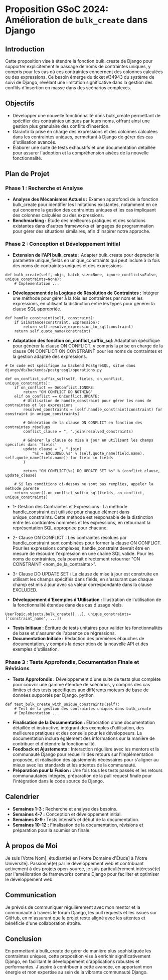 # Proposition GSoC 2024: Amélioration de `bulk_create` dans Django

## Introduction
Cette proposition vise à étendre la fonction bulk_create de Django pour supporter explicitement le passage de noms de contraintes uniques, y compris pour les cas où ces contraintes concernent des colonnes calculées ou des expressions. Ce besoin émerge du ticket #34943 du système de suivi de Django, révélant une limitation significative dans la gestion des conflits d'insertion en masse dans des scénarios complexes.

## Objectifs
- Développer une nouvelle fonctionnalité dans bulk_create permettant de spécifier des contraintes uniques par leurs noms, offrant ainsi une gestion plus granulaire des conflits d'insertion.
- Garantir la prise en charge des expressions et des colonnes calculées dans les contraintes uniques, permettant à Django de gérer des cas d'utilisation avancés.
- Élaborer une suite de tests exhaustifs et une documentation détaillée pour assurer l'adoption et la compréhension aisées de la nouvelle fonctionnalité.


## Plan de Projet

### Phase 1 : Recherche et Analyse
- **Analyse des Mécanismes Actuels :** Examen approfondi de la fonction bulk_create pour identifier les limitations existantes, notamment en ce qui concerne la gestion des contraintes uniques et les cas impliquant des colonnes calculées ou des expressions.
- **Benchmarking :** Étude des meilleures pratiques et des solutions existantes dans d'autres frameworks et langages de programmation pour gérer des situations similaires, afin d'inspirer notre approche.

### Phase 2 : Conception et Développement Initial
- **Extension de l'API bulk_create :** Adapter bulk_create pour deprecier le paramètre unique_fields en unique_constraints qui peut inclure à la fois des noms de contraintes uniques et des expressions.
```
def bulk_create(self, objs, batch_size=None, ignore_conflicts=False, unique_constraints=None):
    # Implémentation ...
```

- **Développement de la Logique de Résolution de Contraintes :** Intégrer une méthode pour gérer à la fois les contraintes par nom et les expressions, en utilisant la distinction entre les types pour générer la clause SQL appropriée.

```
def handle_constraint(self, constraint):
    if isinstance(constraint, Expression):
        return self.resolve_expression_to_sql(constraint)
    return self.quote_name(constraint)
```

- **Adaptation des fonction on_conflict_suffix_sql**: Adaptation spécifique pour générer la clause ON CONFLICT, y compris la prise en charge de la clause ON CONFLICT ON CONSTRAINT pour les noms de contraintes et la gestion adaptée des expressions.

```
# Ce code est spécifique au backend PostgreSQL, situé dans django/db/backends/postgresql/operations.py

def on_conflict_suffix_sql(self, fields, on_conflict, unique_constraints):
    if on_conflict == OnConflict.IGNORE:
        return "ON CONFLICT DO NOTHING"
    elif on_conflict == OnConflict.UPDATE:
        # Utilisation de handle_constraint pour gérer les noms de contraintes et les expressions
        resolved_constraints = [self.handle_constraint(constraint) for constraint in unique_constraints]

        # Génération de la clause ON CONFLICT en fonction des contraintes résolues
        conflict_clause = ", ".join(resolved_constraints)
        
        # Générer la clause de mise à jour en utilisant les champs spécifiés dans 'fields'
        update_clause = ", ".join(
            "%s = EXCLUDED.%s" % (self.quote_name(field.name), self.quote_name(field.name)) for field in fields
        )

        return "ON CONFLICT(%s) DO UPDATE SET %s" % (conflict_clause, update_clause)

    # Si les conditions ci-dessus ne sont pas remplies, appeler la méthode parente
    return super().on_conflict_suffix_sql(fields, on_conflict, unique_constraints)
```

- 1- Gestion des Contraintes et Expressions : La méthode handle_constraint est utilisée pour chaque élément dans unique_constraints. Cette méthode est responsable de la distinction entre les contraintes nommées et les expressions, en retournant la représentation SQL appropriée pour chacune.

- 2- Clause ON CONFLICT : Les contraintes résolues par handle_constraint sont combinées pour former la clause ON CONFLICT. Pour les expressions complexes, handle_constraint devrait être en mesure de résoudre l'expression en une chaîne SQL valide. Pour les noms de contraintes, cela pourrait directement retourner "ON CONSTRAINT <nom_de_la_contrainte>".

- 3- Clause DO UPDATE SET : La clause de mise à jour est construite en utilisant les champs spécifiés dans fields, en s'assurant que chaque champ est mis à jour avec sa valeur correspondante dans la clause EXCLUDED.

- **Développement d'Exemples d'Utilisation :** Illustration de l'utilisation de la fonctionnalité étendue dans des cas d'usage réels.

```
UserTopic.objects.bulk_create([...], unique_constraints=['constraint_name', ...])
```

- **Tests Initiaux :** Écriture de tests unitaires pour valider les fonctionnalités de base et s'assurer de l'absence de régressions.
- **Documentation Initiale :** Rédaction des premières ébauches de documentation, y compris la description de la nouvelle API et des exemples d'utilisation.

### Phase 3 : Tests Approfondis, Documentation Finale et Révisions

- **Tests Approfondis :** Développement d'une suite de tests plus complète pour couvrir une gamme étendue de scénarios, y compris des cas limites et des tests spécifiques aux différents moteurs de base de données supportés par Django.
python

```
def test_bulk_create_with_unique_constraints(self):
    # Test de la gestion des contraintes uniques dans bulk_create
    # Implémentation ...
```

- **Finalisation de la Documentation :** Élaboration d'une documentation détaillée et instructive, intégrant des exemples d'utilisation, des meilleures pratiques et des conseils pour les développeurs. La documentation inclura également des informations sur la manière de contribuer et d'étendre la fonctionnalité.
- **Feedback et Ajustements :** Interaction régulière avec les mentors et la communauté Django pour recueillir des retours sur l'implémentation proposée, et réalisation des ajustements nécessaires pour s'aligner au mieux avec les standards et les attentes de la communauté.
- **Préparation pour la Fusion :** Une fois tous les tests passés et les retours communautaires intégrés, préparation de la pull request finale pour l'intégration dans le code source de Django.

## Calendrier
- **Semaines 1-3 :** Recherche et analyse des besoins.
- **Semaines 4-7 :** Conception et développement initial.
- **Semaines 8-9 :** Tests intensifs et début de la documentation.
- **Semaines 10-12 :** Finalisation de la documentation, révisions et préparation pour la soumission finale.

## À propos de Moi
Je suis [Votre Nom], étudiant(e) en [Votre Domaine d'Étude] à [Votre Université]. Passionné(e) par le développement web et contribuant activement à des projets open-source, je suis particulièrement intéressé(e) par l'amélioration de frameworks comme Django pour faciliter et optimiser le développement web.

## Communication
Je prévois de communiquer régulièrement avec mon mentor et la communauté à travers le forum Django, les pull requests et les issues sur GitHub, en m'assurant que le projet reste aligné avec les attentes et bénéficie d'une collaboration étroite.

## Conclusion
En permettant à bulk_create de gérer de manière plus sophistiquée les contraintes uniques, cette proposition vise à enrichir significativement Django, en facilitant le développement d'applications robustes et performantes. J'aspire à contribuer à cette avancée, en apportant mon énergie et mon expertise au sein de la vibrante communauté Django.

